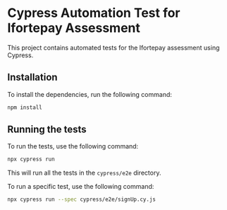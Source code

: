 # Cypress Automation Test for Ifortepay Assessment

This project contains automated tests for the Ifortepay assessment using Cypress.

## Installation

To install the dependencies, run the following command:

```bash
npm install
```

## Running the tests

To run the tests, use the following command:

```bash
npx cypress run
```

This will run all the tests in the `cypress/e2e` directory.

To run a specific test, use the following command:

```bash
npx cypress run --spec cypress/e2e/signUp.cy.js
```

